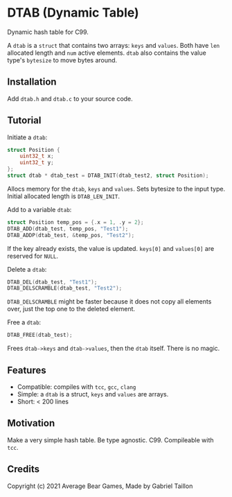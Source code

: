 # DTAB (Dynamic Table) 

Dynamic hash table for C99. 

A ```dtab``` is a ```struct``` that contains two arrays: ```keys``` and ```values```.
Both have ```len``` allocated length and ```num``` active elements.
```dtab``` also contains the value type's ```bytesize``` to move bytes around.

## Installation
Add ```dtab.h``` and ```dtab.c``` to your source code.

## Tutorial
Initiate a ```dtab```:
```c
struct Position {
    uint32_t x;
    uint32_t y;
};
struct dtab * dtab_test = DTAB_INIT(dtab_test2, struct Position);
```
Allocs memory for the ```dtab```, ```keys``` and ```values```. Sets bytesize to the input type. Initial  allocated length is ```DTAB_LEN_INIT```.

Add to a variable ```dtab```:
```c
struct Position temp_pos = {.x = 1, .y = 2};
DTAB_ADD(dtab_test, temp_pos, "Test1");
DTAB_ADDP(dtab_test, &temp_pos, "Test2");
```
If the key already exists, the value is updated. ```keys[0]``` and ```values[0]``` are reserved for ```NULL```.

Delete a ```dtab```:
```c
DTAB_DEL(dtab_test, "Test1");
DTAB_DELSCRAMBLE(dtab_test, "Test2");
```
```DTAB_DELSCRAMBLE``` might be faster because it does not copy all elements over, just the top one to the deleted element.

Free a ```dtab```:
```c
DTAB_FREE(dtab_test);
```
Frees ```dtab->keys``` and ```dtab->values```, then the ```dtab``` itself. There is no magic.

## Features
- Compatible: compiles with ```tcc```, ```gcc```, ```clang``` 
- Simple: a ```dtab``` is a struct, ```keys``` and ```values``` are arrays.
- Short: < 200 lines

## Motivation
Make a very simple hash table. 
Be type agnostic.
C99.
Compileable with ```tcc```.

## Credits
Copyright (c) 2021 Average Bear Games, Made by Gabriel Taillon
